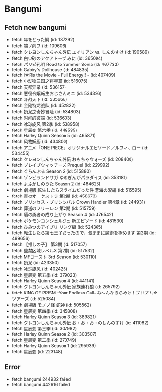 # Bangumi
## Fetch new bangumi
- fetch 年をとった鰐 (id: 137292)
- fetch 端ノ向フ (id: 109606)
- fetch クレヨンしんちゃん外伝 エイリアン vs. しんのすけ (id: 190589)
- fetch 白い砂のアクアトープ みに (id: 365094)
- fetch パリピ孔明 Road to Summer Sonia (id: 467732)
- fetch Gabby's Dollhouse (id: 484835)
- fetch i☆Ris the Movie - Full Energy!! - (id: 407409)
- fetch 小动物三国之将星篇 (id: 516075)
- fetch 天都异录 (id: 536157)
- fetch 悪役令嬢転生おじさんミニ (id: 534326)
- fetch 斗战天下 (id: 535668)
- fetch 金刚特龙战队 (id: 452822)
- fetch 奶龙之奇妙冒险 (id: 534803)
- fetch 时间的彼端 (id: 536603)
- fetch 冰球旋风 第2季 (id: 538958)
- fetch 星辰变 第六季 (id: 448535)
- fetch Harley Quinn Season 5 (id: 465871)
- fetch 风物妖厨 (id: 434800)
- fetch アニメ「ONE PIECE」オリジナルエピソード／ルフィ、ロー (id: 534455)
- fetch クレヨンしんちゃん外伝 おもちゃウォーズ (id: 208400)
- fetch ブレイブウィッチーズ Prequel (id: 229992)
- fetch ぐらんぶる Season 2 (id: 515880)
- fetch ゾンビランドサガ ゆめぎんがパラダイス (id: 353181)
- fetch よふかしのうた Season 2 (id: 484623)
- fetch 劇場版 転生したらスライムだった件 蒼海の涙編 (id: 515595)
- fetch 青のオーケストラ 第2期 (id: 458673)
- fetch プリンセス・プリンシパル Crown Handler 第4章 (id: 244931)
- fetch 葬送のフリーレン 第2期 (id: 515759)
- fetch 盾の勇者の成り上がり Season 4 (id: 476542)
- fetch ポケモンコンシェルジュ 新エピソード (id: 481530)
- fetch ひみつのアイプリ リング編 (id: 524365)
- fetch 転生したら第七王子だったので、気ままに魔術を極めます 第2期 (id: 499656)
- fetch 【推しの子】 第3期 (id: 517057)
- fetch 監禁区域レベルX 第2期 (id: 517532)
- fetch MFゴースト 3rd Season (id: 530110)
- fetch 奶龙 (id: 423350)
- fetch 冰球旋风 (id: 402426)
- fetch 星辰变 第五季 (id: 379023)
- fetch Harley Quinn Season 4 (id: 441141)
- fetch クレヨンしんちゃん外伝 家族連れ狼 (id: 265792)
- fetch KING OF PRISM -Your Endless Call- み～んなきらめけ！プリズム☆ツアーズ (id: 525084)
- fetch 劇場版 モノノ怪 蛇神 (id: 505562)
- fetch 星辰变 第四季 (id: 345808)
- fetch Harley Quinn Season 3 (id: 389821)
- fetch クレヨンしんちゃん外伝 お・お・お・のしんのすけ (id: 411082)
- fetch 星辰变 第三季 (id: 307982)
- fetch Harley Quinn Season 2 (id: 303507)
- fetch 星辰变 第二季 (id: 270749)
- fetch Harley Quinn Season 1 (id: 295939)
- fetch 星辰变 (id: 223148)
## Error
- fetch bangumi 244932 failed
- fetch bangumi 442616 failed
